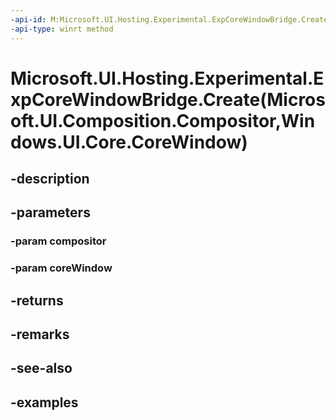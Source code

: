 ```yaml
---
-api-id: M:Microsoft.UI.Hosting.Experimental.ExpCoreWindowBridge.Create(Microsoft.UI.Composition.Compositor,Windows.UI.Core.CoreWindow)
-api-type: winrt method
---
```


# Microsoft.UI.Hosting.Experimental.ExpCoreWindowBridge.Create(Microsoft.UI.Composition.Compositor,Windows.UI.Core.CoreWindow)

<!--
public static Microsoft.UI.Hosting.Experimental.ExpCoreWindowBridge Create (Microsoft.UI.Composition.Compositor compositor, Windows.UI.Core.CoreWindow coreWindow);
-->


## -description

## -parameters

### -param compositor

### -param coreWindow

## -returns

## -remarks

## -see-also

## -examples


